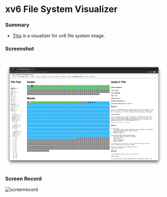 # xv6 File System Visualizer

### Summary

- [This](https://shawnzhong.github.io/xv6-file-system-visualizer/) is a visualizer for xv6 file system image.

### Screenshot

# ![screenshot](screenshot.png)

### Screen Record

![screenrecord](screenrecord.gif)